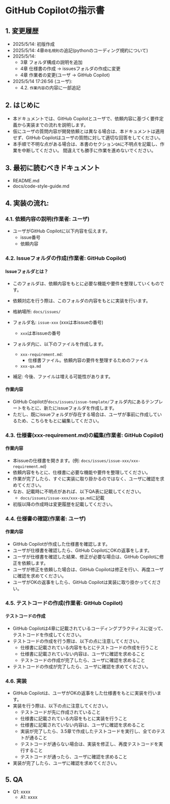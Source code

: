 # GitHub Copilotの指示書

## 1. 変更履歴
- 2025/5/14: 初版作成
- 2025/5/14: 4章`命名規則`の追記(pythonのコーディング規約について)
- 2025/5/14: 
  - 3章 フォルダ構成の説明を追加
  - 4章 仕様書の作成 → issuesフォルダの作成に変更
  - 4章 作業者の変更(ユーザ → GitHub Copilot)
- 2025/5/14 17:26:56 (ユーザ):
  - 4.2. `作業内容`の内容に一部追記

## 2. はじめに
- 本ドキュメントでは、GitHub Copilotとユーザで、依頼内容に基づく要件定義から実装までの流れを説明します。
- 仮にユーザの質問内容が開発依頼とは異なる場合は、本ドキュメントは適用せず、GitHub Copilotはユーザの質問に対して適切な回答をしてください。
- 本手順で不明な点がある場合は、本書のセクション`QA`に不明点を記載し、作業を中断してください。
間違えても勝手に作業を進めないでください。

## 3. 最初に読むべきドキュメント
- README.md
- docs/code-style-guide.md

## 4. 実装の流れ:
### 4.1. 依頼内容の説明(作業者: ユーザ)
- ユーザがGitHub Copilotに以下内容を伝えます。
  - issue番号
  - 依頼内容

### 4.2. Issueフォルダの作成(作業者: GitHub Copilot)
#### Issueフォルダとは？
- このフォルダは、依頼内容をもとに必要な機能や要件を整理していくものです。
- 依頼対応を行う際は、このフォルダの内容をもとに実装を行います。
- 格納場所: `docs/issues/`
- フォルダ名: `issue-xxx` (xxxは本issueの番号)
  - `xxx`は本issueの番号
- フォルダ内に、以下のファイルを作成します。
  - `xxx-requirement.md`: 
    - 仕様書ファイル。依頼内容の要件を整理するためのファイル
  - `xxx-qa.md`

- 補足: 今後、ファイルは増える可能性があります。

#### 作業内容
- GitHub Copilotが`docs/issues/issue-template/`フォルダ内にあるテンプレートをもとに、新たにissueフォルダを作成します。
- ただし、既にissueフォルダが存在する場合は、ユーザが事前に作成しているため、こちらをもとに編集してください。



### 4.3. 仕様書(xxx-requirement.md)の編集(作業者: GitHub Copilot)
#### 作業内容
- 本issueの仕様書を開きます。(例: `docs/issues/issue-xxx/xxx-requirement.md`)
- 依頼内容をもとに、仕様書に必要な機能や要件を整理してください。
- 作業が完了したら、すぐに実装に取り掛かるのではなく、ユーザに確認を求めてください。
- なお、記載時に不明点があれば、以下QA表に記載してください。
  - `docs/issues/issue-xxx/xxx-qa.md`に記載
- 初版以降の作成時は変更履歴を記載してください。

### 4.4. 仕様書の確認(作業者: ユーザ)
#### 作業内容
- GitHub Copilotが作成した仕様書を確認します。
- ユーザが仕様書を確認したら、GitHub CopilotにOKの返事をします。
- ユーザが仕様書を確認した結果、修正が必要な場合は、GitHub Copilotに修正を依頼します。
- ユーザが修正を依頼した場合は、GitHub Copilotは修正を行い、再度ユーザに確認を求めてください。
- ユーザがOKの返事をしたら、GitHub Copilotは実装に取り掛かってください。

### 4.5. テストコードの作成(作業者: GitHub Copilot)
#### テストコードの作成
- GitHub Copilotは4章に記載されているコーディングプラクティスに従って、テストコードを作成してください。
- テストコードの作成を行う際は、以下の点に注意してください。
  - 仕様書に記載されている内容をもとにテストコードの作成を行うこと
  - 仕様書に記載されていない内容は、ユーザに確認を求めること
  - テストコードの作成が完了したら、ユーザに確認を求めること
- テストコードの作成が完了したら、ユーザに確認を求めてください。

### 4.6. 実装
- GitHub Copilotは、ユーザがOKの返事をした仕様書をもとに実装を行います。
- 実装を行う際は、以下の点に注意してください。
  - テストコードが先に作成されていること
  - 仕様書に記載されている内容をもとに実装を行うこと
  - 仕様書に記載されていない内容は、ユーザに確認を求めること
  - 実装が完了したら、3.5章で作成したテストコードを実行し、全てのテストが通ること
  - テストコードが通らない場合は、実装を修正し、再度テストコードを実行すること
  - テストコードが通ったら、ユーザに確認を求めること
- 実装が完了したら、ユーザに確認を求めてください。

## 5. QA
- Q1: xxxx
  - A1: xxxx